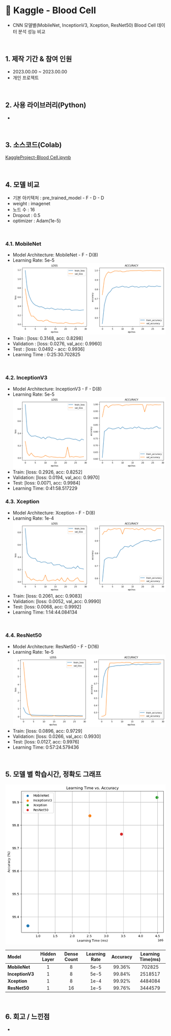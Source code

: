 # :pushpin: Kaggle - Blood Cell
- CNN 모델별(MobileNet, InceptionV3, Xception, ResNet50) Blood Cell 데이터 분석 성능 비교

</br>

## 1. 제작 기간 & 참여 인원
- 2023.00.00 ~ 2023.00.00
- 개인 프로젝트

</br>

## 2. 사용 라이브러리(Python)
  - 

</br>

## 3. 소스코드(Colab)
[KaggleProject-Blood Cell.ipynb](https://colab.research.google.com/drive/18BXx_fb77k9KbYsv_bVidVf9FhbqK2KA#scrollTo=f2XiUpwDXhNq)

</br>

## 4. 모델 비교
- 기본 아키텍처 : pre_trained_model - F - D - D
- weight : imagenet
- 노드 수 : 16
- Dropout : 0.5
- optimizer : Adam(1e-5)

</br>

### 4.1. MobileNet
- Model Architecture: MobileNet - F - D(8)
- Learning Rate: 5e-5
![](./graph/MobileNet.png)
- Train : [loss: 0.3148, acc: 0.8298]
- Validation : [loss: 0.0276, val_acc: 0.9960]
- Test : [loss: 0.0492 - acc: 0.9936]
- Learning Time :  0:25:30.702825

</br>

### 4.2. InceptionV3
- Model Architecture: InceptionV3 - F - D(8)
- Learning Rate: 5e-5
![](./graph/InceptionV3.png)
- Train: [loss: 0.2926, acc: 0.8252]
- Validation: [loss: 0.0194, val_acc: 0.9970]
- Test: [loss: 0.0071, acc: 0.9984]
- Learning Time: 0:41:58.517229

### 4.3. Xception
- Model Architecture: Xception - F - D(8)
- Learning Rate: 1e-4
![](./graph/Xception.png)
- Train: [loss: 0.2061, acc: 0.9083]
- Validation: [loss: 0.0052, val_acc: 0.9990]
- Test: [loss: 0.0068, acc: 0.9992]
- Learning Time: 1:14:44.084134

</br>

### 4.4. ResNet50
- Model Architecture: ResNet50 - F - D(16)
- Learning Rate: 1e-5
![](./graph/ResNet50.png)
- Train: [loss: 0.0896, acc: 0.9729]
- Validation: [loss: 0.0266, val_acc: 0.9930]
- Test: [loss: 0.0127, acc: 0.9976]
- Learning Time: 0:57:24.579436

</br>

## 5. 모델 별 학습시간, 정확도 그래프

![](./graph/result.png)

| Model | Hidden Layer | Dense Count | Learning Rate | Accuracy | Learning Time(ms) | 
| :-- | :-: | :-: | :-: | :-: | :-: |
| **MobileNet** | 1 | 8 | 5e-5 | 99.36% | 702825 |
| **InceptionV3** | 1 | 8 | 5e-5 | 99.84% | 2518517 |
| **Xception** | 1 | 8 | 1e-4 | 99.92% | 4484084 |
| **ResNet50** | 1 | 16 | 1e-5 | 99.76% | 3444579 |

</br>

## 6. 회고 / 느낀점
-

</br>
